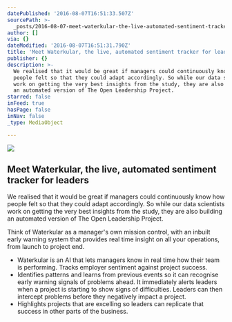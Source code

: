 ```yaml
---
datePublished: '2016-08-07T16:51:33.507Z'
sourcePath: >-
  _posts/2016-08-07-meet-waterkular-the-live-automated-sentiment-tracker-for-l.md
author: []
via: {}
dateModified: '2016-08-07T16:51:31.790Z'
title: 'Meet Waterkular, the live, automated sentiment tracker for leaders'
publisher: {}
description: >-
  We realised that it would be great if managers could continuously know how
  people felt so that they could adapt accordingly. So while our data scientists
  work on getting the very best insights from the study, they are also building
  an automated version of The Open Leadership Project.
starred: false
inFeed: true
hasPage: false
inNav: false
_type: MediaObject

---
```

![](https://the-grid-user-content.s3-us-west-2.amazonaws.com/2ccd915a-4a10-43a5-9714-fe634cfb6c66.jpg)

## Meet Waterkular, the live, automated sentiment tracker for leaders

We realised that it would be great if managers could continuously know how people felt so that they could adapt accordingly. So while our data scientists work on getting the very best insights from the study, they are also building an automated version of The Open Leadership Project.

Think of Waterkular as a manager's own mission control, with an inbuilt early warning system that provides real time insight on all your operations, from launch to project end.

* Waterkular is an AI that lets managers know in real time how their team is performing. Tracks employer sentiment against project success.
* Identifies patterns and learns from previous events so it can recognise early warning signals of problems ahead. It immediately alerts leaders when a project is starting to show signs of difficulties. Leaders can then intercept problems before they negatively impact a project.
* Highlights projects that are excelling so leaders can replicate that success in other parts of the business.